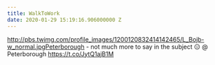 ```yaml
---
title: WalkToWork
date: 2020-01-29 15:19:16.906000000 Z
---
```


 http://pbs.twimg.com/profile_images/1200120832414142465/L_Bojb-w_normal.jpgPeterborough - not much more to say in the subject 😑 @ Peterborough https://t.co/JytQ1ajB1M